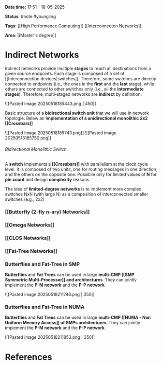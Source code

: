 **Data time:** 17:51 - 18-05-2025

**Status**: #note #youngling 

**Tags:** [[High Performance Computing]] [[Interconnecton Networks]]

**Area**: [[Master's degree]]
# Indirect Networks

Indirect networks provide multiple **stages** to reach all destinations from a given source endpoints. Each stage is composed of a set of [[Interconnection devices|switches]]. Therefore, some switches are directly connected to endpoints (i.e., the ones in the **first** and the **last** stage), while others are connected to other switches only (i.e., all the **intermediate stages**). Therefore, multi-staged networks are **indirect** by definition.

![[Pasted image 20250518185443.png | 450]]

Basic structure of a **bidirectional switch unit** that we will use in network topologie. Below an **Implementation of a unidirectional monolithic 2x2 [[Crossbars]]**

![[Pasted image 20250518185743.png]]        ![[Pasted image 20250518185750.png]]
###### Bidirectional Monolithic Switch
A **switch** implements a **[[Crossbars]]** with parallelism at the clock cycle level. It is composed of two units, one for routing messages in one direction, and the others on the opposite one. Possibile only for limited values of **N** for **pin count** and design **complexity** reasons

The idea of **limited-degree networks** is to implement more complex switches NxN (with large N) as a composition of interconnected smaller switches (e.g., 2x2)
### [[Butterfly (2-fly n-ary) Networks]]

### [[Omega Networks]]

### [[CLOS Networks]]

### [[Fat-Tree Networks]]

### Butterflies and Fat-Tree in SMP
**Butterflies** and **Fat Trees** can be used in large **multi-CMP [[SMP Symmetric Multi-Processor]] and architectures**. They can jointly implement the **P-M network** and the **P-P network**.

![[Pasted image 20250518211746.png | 350]]

### Butterflies and Fat-Tree in NUMA
**Butterflies** and **Fat Trees** can be used in large **multi-CMP [[NUMA - Non Uniform Memory Access]] of SMPs architectures**. They can jointly implement the **P-M network** and the **P-P network**.

![[Pasted image 20250518211853.png | 350]]

# References